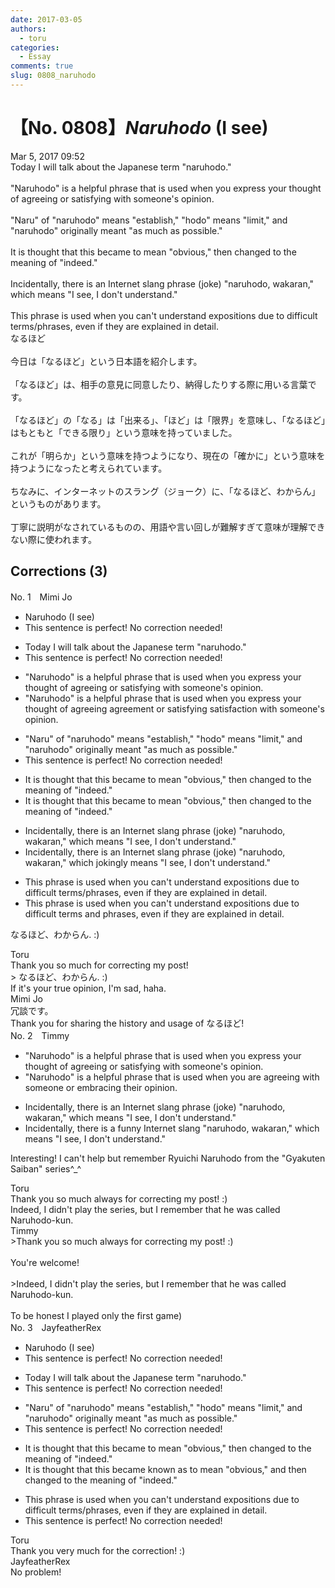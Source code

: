 ```yaml
---
date: 2017-03-05
authors:
  - toru
categories:
  - Essay
comments: true
slug: 0808_naruhodo
---
```


# 【No. 0808】<strong><em>Naruhodo</strong></em> (I see)
<div class="date">Mar 5, 2017 09:52</div>
<div id="post"><div id="body_show_ori">
Today I will talk about the Japanese term "naruhodo."<br/><br/>"Naruhodo" is a helpful phrase that is used when you express your thought of agreeing or satisfying with someone's opinion.<br/><br/>"Naru" of "naruhodo" means "establish," "hodo" means "limit," and "naruhodo" originally meant "as much as possible."<br/><br/>It is thought that this became to mean "obvious," then changed to the meaning of "indeed."<br/><br/>Incidentally, there is an Internet slang phrase (joke) "naruhodo, wakaran," which means "I see, I don't understand."<br/><br/>This phrase is used when you can't understand expositions due to difficult terms/phrases, even if they are explained in detail.
</div></div>

<!-- more -->

<div id="post_ja"><div id="body_show_mo">
なるほど<br/><br/>今日は「なるほど」という日本語を紹介します。<br/><br/>「なるほど」は、相手の意見に同意したり、納得したりする際に用いる言葉です。<br/><br/>「なるほど」の「なる」は「出来る」、「ほど」は「限界」を意味し、「なるほど」はもともと「できる限り」という意味を持っていました。<br/><br/>これが「明らか」という意味を持つようになり、現在の「確かに」という意味を持つようになったと考えられています。<br/><br/>ちなみに、インターネットのスラング（ジョーク）に、「なるほど、わからん」というものがあります。<br/><br/>丁寧に説明がなされているものの、用語や言い回しが難解すぎて意味が理解できない際に使われます。
</div></div>

## Corrections (3)
<div id="block"><div class="first_name"> No. 1　<span class="just_name">Mimi Jo</span></div><div id="block2">
<ul class="correction_field">
<li class="incorrect">Naruhodo (I see)</li>
<li class="corrected perfect">This sentence is perfect! No correction needed!</li>
</ul>
<ul class="correction_field">
<li class="incorrect">Today I will talk about the Japanese term "naruhodo."</li>
<li class="corrected perfect">This sentence is perfect! No correction needed!</li>
</ul>
<ul class="correction_field">
<li class="incorrect">"Naruhodo" is a helpful phrase that is used when you express your thought of agreeing or satisfying with someone's opinion.</li>
<li class="corrected correct">
"Naruhodo" is a helpful phrase that is used when you express your <span class="f_gray"><span class="sline">thought of agreeing</span></span> <span class="f_red">agreement</span> or <span class="f_gray"><span class="sline">satisfying</span></span> <span class="f_red">satisfaction</span> with someone's opinion.
</li>
</ul>
<ul class="correction_field">
<li class="incorrect">"Naru" of "naruhodo" means "establish," "hodo" means "limit," and "naruhodo" originally meant "as much as possible."</li>
<li class="corrected perfect">This sentence is perfect! No correction needed!</li>
</ul>
<ul class="correction_field">
<li class="incorrect">It is thought that this became to mean "obvious," then changed to the meaning of "indeed."</li>
<li class="corrected correct">
It is thought that this <span class="f_gray"><span class="sline">be</span></span><span class="f_red">came</span> to mean "obvious<span class="f_gray"><span class="sline">,</span></span>" then changed to the meaning of "indeed."
</li>
</ul>
<ul class="correction_field">
<li class="incorrect">Incidentally, there is an Internet slang phrase (joke) "naruhodo, wakaran," which means "I see, I don't understand."</li>
<li class="corrected correct">
Incidentally, there is an Internet slang phrase<span class="f_gray"><span class="sline"> (joke)</span></span> "naruhodo, wakaran," which <span class="f_red">jokingly </span>means "I see, I don't understand."
</li>
</ul>
<ul class="correction_field">
<li class="incorrect">This phrase is used when you can't understand expositions due to difficult terms/phrases, even if they are explained in detail.</li>
<li class="corrected correct">
This phrase is used when you can't understand expositions due to difficult terms<span class="f_red"> and </span>phrases, even if they are explained in detail.
</li>
</ul>
<p class="comment_small">
 なるほど、わからん. :)
</p>

</div><div class="name"><span class="just_name">Toru</span><br>
Thank you so much for correcting my post!<br/>&gt; なるほど、わからん. :)<br/>If it's your true opinion, I'm sad, haha.
</div>
<div class="name"><span class="just_name">Mimi Jo</span><br>
冗談です。<br/>Thank you for sharing the history and usage of なるほど!
</div>
</div>
<div id="block"><div class="first_name"> No. 2　<span class="just_name">Timmy</span></div><div id="block2">
<ul class="correction_field">
<li class="incorrect">"Naruhodo" is a helpful phrase that is used when you express your thought of agreeing or satisfying with someone's opinion.</li>
<li class="corrected correct">
"Naruhodo" is a helpful phrase that is used when you <span class="f_blue">are </span>agreeing with someone or <span class="f_blue">embracing their </span>opinion.
</li>
</ul>
<ul class="correction_field">
<li class="incorrect">Incidentally, there is an Internet slang phrase (joke) "naruhodo, wakaran," which means "I see, I don't understand."</li>
<li class="corrected correct">
Incidentally, there is a <span class="f_blue">funny</span> Internet slang "naruhodo, wakaran," which means "I see, I don't understand."
</li>
</ul>
<p class="comment_small">
 Interesting! I can't help but remember Ryuichi Naruhodo from the "Gyakuten Saiban" series^_^
</p>

</div><div class="name"><span class="just_name">Toru</span><br>
Thank you so much always for correcting my post! :)<br/>Indeed, I didn't play the series, but I remember that he was called Naruhodo-kun.
</div>
<div class="name"><span class="just_name">Timmy</span><br>
&gt;Thank you so much always for correcting my post! :)<br/><br/>You're welcome!<br/><br/>&gt;Indeed, I didn't play the series, but I remember that he was called Naruhodo-kun.<br/><br/>To be honest I played only the first game)
</div>
</div>
<div id="block"><div class="first_name"> No. 3　<span class="just_name">JayfeatherRex</span></div><div id="block2">
<ul class="correction_field">
<li class="incorrect">Naruhodo (I see)</li>
<li class="corrected perfect">This sentence is perfect! No correction needed!</li>
</ul>
<ul class="correction_field">
<li class="incorrect">Today I will talk about the Japanese term "naruhodo."</li>
<li class="corrected perfect">This sentence is perfect! No correction needed!</li>
</ul>
<ul class="correction_field">
<li class="incorrect">"Naru" of "naruhodo" means "establish," "hodo" means "limit," and "naruhodo" originally meant "as much as possible."</li>
<li class="corrected perfect">This sentence is perfect! No correction needed!</li>
</ul>
<ul class="correction_field">
<li class="incorrect">It is thought that this became to mean "obvious," then changed to the meaning of "indeed."</li>
<li class="corrected correct">
It is thought that this became <span class="f_red">known as </span><span class="sline">to mean</span> "obvious," <span class="f_red">and </span>then changed to the meaning of "indeed."
</li>
</ul>
<ul class="correction_field">
<li class="incorrect">This phrase is used when you can't understand expositions due to difficult terms/phrases, even if they are explained in detail.</li>
<li class="corrected perfect">This sentence is perfect! No correction needed!</li>
</ul>
</div><div class="name"><span class="just_name">Toru</span><br>
Thank you very much for the correction! :)
</div>
<div class="name"><span class="just_name">JayfeatherRex</span><br>
No problem!
</div>
</div>
